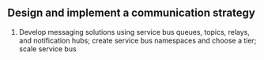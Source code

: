 ## Design and implement a communication strategy

1. Develop messaging solutions using service bus queues, topics, relays, and notification hubs; create service bus namespaces and choose a tier; scale service bus